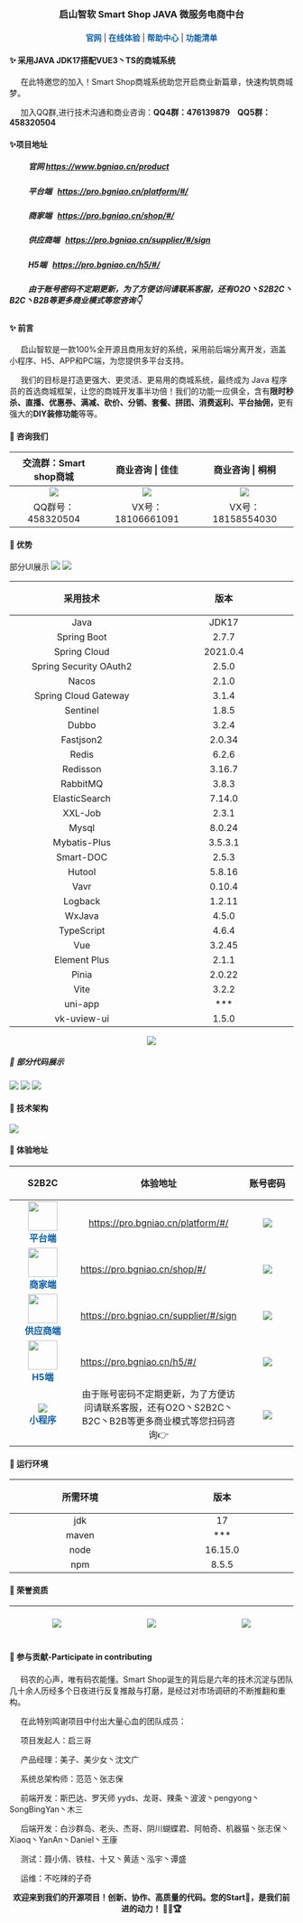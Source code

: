  <h4></h4>
<h3 align="center">
启山智软 Smart Shop JAVA 微服务电商中台
</h3>
    <h4></h4>
    <div style="text-align: center; margin-top: 20px" align="center">
        <a href="https://www.bgniao.cn/" style="color: #095eab; text-decoration: none; font-weight: 600"><b>官网</b></a> |
        <a href="https://pro.bgniao.cn/platform/#/" style="color: #095eab; text-decoration: none; font-weight: 600"><b>在线体验</b></a> |
        <a
            href="https://meizi2022.yuque.com/pm14ry/ooc7p0"
            style="color: #095eab; text-decoration: none; font-weight: 600"
            ><b>帮助中心</b></a>
        | <a href="https://meizi2022.yuque.com/pm14ry/fbw2ss/etn86rql8912pdpb#67RQ" style="color: #095eab; text-decoration: none; font-weight: 600"><b>功能清单</b></a>
   
</div>


<h4>✨ 采用JAVA JDK17搭配VUE3丶TS的商城系统</h4>
<p>&nbsp;&nbsp;&nbsp;&nbsp;&nbsp;在此特邀您的加入！Smart Shop商城系统助您开启商业新篇章，快速构筑商城梦。</p>
<p>
&nbsp;&nbsp;&nbsp;&nbsp;&nbsp;加入QQ群,进行技术沟通和商业咨询：<b>QQ4群：476139879&nbsp;&nbsp;&nbsp;&nbsp;QQ5群：458320504</b>
</p>
<h4>✨项目地址</h4>
<h5>&nbsp;&nbsp;&nbsp;&nbsp;&nbsp;&nbsp;&nbsp;&nbsp;&nbsp;&nbsp;官网
<a  href="https://www.bgniao.cn/product?key=188">https://www.bgniao.cn/product</a>
</h5>
<h5>&nbsp;&nbsp;&nbsp;&nbsp;&nbsp;&nbsp;&nbsp;&nbsp;&nbsp;&nbsp;平台端&nbsp;&nbsp;
<a  href="https://pro.bgniao.cn/platform/#/">https://pro.bgniao.cn/platform/#/</a>
</h5>
<h5>&nbsp;&nbsp;&nbsp;&nbsp;&nbsp;&nbsp;&nbsp;&nbsp;&nbsp;&nbsp;商家端&nbsp;&nbsp;
<a  href="https://pro.bgniao.cn/shop/#/">https://pro.bgniao.cn/shop/#/</a>
</h5>
<h5>&nbsp;&nbsp;&nbsp;&nbsp;&nbsp;&nbsp;&nbsp;&nbsp;&nbsp;&nbsp;供应商端&nbsp;&nbsp;
<a  href="https://pro.bgniao.cn/supplier/#/sign">https://pro.bgniao.cn/supplier/#/sign</a>
</h5>
</h5>
<h5>&nbsp;&nbsp;&nbsp;&nbsp;&nbsp;&nbsp;&nbsp;&nbsp;&nbsp;&nbsp;H5端&nbsp;&nbsp;
<a  href="https://pro.bgniao.cn/h5/#/">https://pro.bgniao.cn/h5/#/</a>
</h5>
<h5>&nbsp;&nbsp;&nbsp;&nbsp;&nbsp;&nbsp;&nbsp;&nbsp;&nbsp;&nbsp;由于账号密码不定期更新，为了方便访问请联系客服，还有O2O丶S2B2C丶B2C丶B2B等更多商业模式等您咨询👇
</h5>

<h4>✨ 前言</h4>
<p>
&nbsp;&nbsp;&nbsp;&nbsp;&nbsp;启山智软是一款100%全开源且商用友好的系统，采用前后端分离开发，涵盖小程序、H5、APP和PC端，为您提供多平台支持。 
</p>
 <p>
            &nbsp;&nbsp;&nbsp;&nbsp;&nbsp;我们的目标是打造更强大、更灵活、更易用的商城系统，最终成为 Java
            程序员的首选商城框架，让您的商城开发事半功倍！我们的功能一应俱全，含有<b>限时秒杀、直播、优惠券、满减、砍价、分销、套餐、拼团、消费返利、平台抽佣，</b>更有强大的<b>DIY装修功能</b>等等。
        </p>
       
<h4>🚀 咨询我们</h4>
<table width="100%" border="0" cellspacing="0" cellpadding="0" align="center">
  <thead>
    <tr>
      <th  width="300px" align="center" height="60">交流群：Smart shop商城</th>
      <th  width="300px" align="center" height="60">商业咨询 | 佳佳</th>
   <th  width="300px" align="center" height="60">商业咨询 | 桐桐</th>
    </tr>
  </thead>
  <tbody>
    <tr>
      <td align="center">
      <img  src="https://gitee.com/qisange/basemall/raw/master/%E5%BE%AE%E4%BF%A1%E5%9B%BE%E7%89%87_20230722153945.jpg">
      </td>
           <td align="center">
      <img  src="https://medusa-small-file-1253272780.cos.ap-shanghai.myqcloud.com/gruul/20230814/b12384cc85134991906f1404e2eaa8b6.png">
      </td>
   <td align="center">
      <img  src="https://gitee.com/qisange/basemall/raw/master/111.jpg">
      </td>
    </tr>
    <tr>
      <td align="center">QQ群号：458320504</td>
      <td align="center">VX号：18106661091</td>
      <td align="center">VX号：18158554030</td>
    </tr>
   
  </tbody>
</table>
<h4>🚀 优势</h4>
部分UI展示
      <img  src="https://medusa-small-file-1253272780.cos.ap-shanghai.myqcloud.com/gruul/20230906/e189a7747c1b42379d4c898b1375a70e.png">
      <img  src="https://medusa-small-file-1253272780.cos.ap-shanghai.myqcloud.com/gruul/20230906/f767a9e7b0cb461cba0708e17507bae9.png">

<table width="100%" border="0" cellspacing="0" cellpadding="0" align="center">
  <thead>
    <tr>
      <th  width="300px" align="center" height="60">采用技术</th>
      <th width="300px" align="center" height="60">版本</th>
    </tr>
  </thead>
  <tbody>
    <tr>
      <td align="center">Java</td>
      <td align="center">JDK17</td>
    </tr>
    <tr>
      <td align="center">Spring Boot</td>
      <td align="center">2.7.7</td>
    </tr>
    <tr>
      <td align="center">Spring Cloud</td>
      <td align="center">2021.0.4</td>
    </tr>
    <tr>
      <td align="center">Spring Security OAuth2</td>
      <td align="center">2.5.0</td>
    </tr>
    <tr>
      <td align="center">Nacos</td>
      <td align="center">2.1.0</td>
    </tr>
    <tr>
      <td align="center">Spring Cloud Gateway</td>
      <td align="center">3.1.4</td>
    </tr>
    <tr>
      <td align="center">Sentinel</td>
      <td align="center">1.8.5</td>
    </tr>
    <tr>
      <td align="center">Dubbo</td>
      <td align="center">3.2.4</td>
    </tr>
    <tr>
      <td align="center">Fastjson2</td>
      <td align="center">2.0.34</td>
    </tr>
    <tr>
      <td align="center">Redis</td>
      <td align="center">6.2.6</td>
    </tr>
    <tr>
      <td align="center">Redisson</td>
      <td align="center">3.16.7</td>
    </tr>
    <tr>
      <td align="center">RabbitMQ</td>
      <td align="center">3.8.3</td>
    </tr>
    <tr>
      <td align="center">ElasticSearch</td>
      <td align="center">7.14.0</td>
    </tr>
    <tr>
      <td align="center">XXL-Job</td>
      <td align="center">2.3.1</td>
    </tr>
    <tr>
      <td align="center">Mysql</td>
      <td align="center">8.0.24</td>
    </tr>
    <tr>
      <td align="center">Mybatis-Plus</td>
      <td align="center">3.5.3.1</td>
    </tr>
    <tr>
      <td align="center">Smart-DOC</td>
      <td align="center">2.5.3</td>
    </tr>
    <tr>
      <td align="center">Hutool</td>
      <td align="center">5.8.16</td>
    </tr>
    <tr>
      <td align="center">Vavr</td>
      <td align="center">0.10.4</td>
    </tr>
    <tr>
      <td align="center">Logback</td>
      <td align="center">1.2.11</td>
    </tr>
    <tr>
      <td align="center">WxJava</td>
      <td align="center">4.5.0</td>
    </tr>
    <tr>
      <td align="center">TypeScript</td>
      <td align="center">4.6.4</td>
    </tr>
    <tr>
      <td align="center">Vue</td>
      <td align="center">3.2.45</td>
    </tr>
    <tr>
      <td align="center">Element Plus</td>
      <td align="center">2.1.1</td>
    </tr>
    <tr>
      <td align="center">Pinia</td>
      <td align="center">2.0.22</td>
    </tr>
    <tr>
      <td align="center">Vite</td>
      <td align="center">3.2.2</td>
    </tr>
    <tr>
      <td align="center">uni-app</td>
      <td align="center">***</td>
    </tr>
    <tr>
      <td align="center">vk-uview-ui</td>
      <td align="center">1.5.0</td>
    </tr>

  </tbody>
</table>
<p align="center" >
    <img  src="https://medusa-small-file-1253272780.cos.ap-shanghai.myqcloud.com/gruul/20230816/c05ce567d8a047f5bca812ad8f89a217.jpeg">
</p>

<h5>🚀 部分代码展示</h4>
<p>
    <img  src="https://medusa-small-file-1253272780.cos.ap-shanghai.myqcloud.com/gruul/20230802/efbd21f30f3844c38fa65b166b525c2e.png">
    <img  src="https://medusa-small-file-1253272780.cos.ap-shanghai.myqcloud.com/gruul/20230802/af2882bb2bc048c39110e08f9009a920.png">
    <img  src="https://medusa-small-file-1253272780.cos.ap-shanghai.myqcloud.com/gruul/20230802/4f4cab81da61424fb516563f1a65ed83.png">

</p>

<h4>🚀 技术架构</h4>
   <img    src="https://medusa-small-file-1253272780.cos.ap-shanghai.myqcloud.com/gruul/20230812/dd22f7150ad74ad499cd4d6ef130b46e.png"><br>

<h4>🚀 体验地址</h4>
    <table width="100%" border="0" cellspacing="0" cellpadding="0" align="center">
        <thead>
            <tr>
                <th width="200px" align="center" height="60">S2B2C</th>
                <th width="200px" align="center" height="60">体验地址</th>
                <th width="200px" align="center" height="60">账号密码</th>
            </tr>
        </thead>
        <tbody>
            <tr>
                <td align="center">
                    <a href="https://pro.bgniao.cn/platform/#/" style="color: #095eab; text-decoration: none">
                        <img height="52" src="https://wimg.588ku.com/gif620/21/07/27/adc00ce503dec3414b10c74f24c39232.gif" /><br />
                        <b>平台端</b>
                    </a>
                </td>
                <td align="center"><a href="https://pro.bgniao.cn/platform/#/">https://pro.bgniao.cn/platform/#/</a></td>
                <td align="center"><img src="https://gitee.com/qisange/basemall/raw/master/111.jpg" /></td>
            </tr>
            <tr style="background-color: initial；bac">
                <td align="center">
                    <a href="https://pro.bgniao.cn/shop/#/" style="color: #095eab; text-decoration: none">
                        <img height="52" src="https://wimg.588ku.com/gif620/21/07/27/adc00ce503dec3414b10c74f24c39232.gif" /><br />
                        <b>商家端</b>
                    </a>
                </td>
                <td><a href="https://pro.bgniao.cn/shop/#/">https://pro.bgniao.cn/shop/#/</a></td>
                <td align="center"><img src="https://gitee.com/qisange/basemall/raw/master/111.jpg" /></td>
            </tr>
            <tr style="background-color: initial">
                <td align="center">
                    <a href="https://pro.bgniao.cn/supplier/#/sign" style="color: #095eab; text-decoration: none">
                        <img height="52" src="https://wimg.588ku.com/gif620/21/07/27/adc00ce503dec3414b10c74f24c39232.gif" /><br />
                        <b>供应商端</b>
                    </a>
                </td>
                <td><a href="https://pro.bgniao.cn/supplier/#/sign">https://pro.bgniao.cn/supplier/#/sign</a></td>
                <td align="center"><img src="https://gitee.com/qisange/basemall/raw/master/111.jpg" /></td>
            </tr>
            <tr style="background-color: initial；bac">
                <td align="center">
                    <a href="https://pro.bgniao.cn/h5/#/" style="color: #095eab; text-decoration: none">
                        <img height="52" src="https://wimg.588ku.com/gif620/21/07/27/adc00ce503dec3414b10c74f24c39232.gif" /><br />
                        <b>H5端</b>
                    </a>
                </td>
                <td><a href="https://pro.bgniao.cn/h5/#/">https://pro.bgniao.cn/h5/#/</a></td>
                <td align="center"><img src="https://gitee.com/qisange/basemall/raw/master/111.jpg" /></td>
            </tr>
            <tr>
                <td align="center">
                    <div style="color: #095eab; text-decoration: none">
                        <img src="https://gitee.com/qisange/basemall/raw/master/1.jpg" /><br />
                        <b>小程序</b>
                    </div>
                </td>
                <td align="center">由于账号密码不定期更新，为了方便访问请联系客服，还有O2O丶S2B2C丶B2C丶B2B等更多商业模式等您扫码咨询👉</td>
                <td align="center"><img src="https://gitee.com/qisange/basemall/raw/master/111.jpg" /></td>
            </tr>
        </tbody>
    </table>
<h4>🚀 运行环境</h4>
<table width="100%" border="0" cellspacing="0" cellpadding="0" align="center">
  <thead>
    <tr>
      <th  width="300px" align="center" height="60">所需环境</th>
      <th  width="300px" align="center" height="60">版本</th>
    </tr>
  </thead>
  <tbody>
    <tr>
      <td align="center">jdk</td>
      <td align="center">17</td>
    </tr>
    <tr>
      <td align="center">maven</td>
      <td align="center">***</td>
    </tr>
    <tr>
      <td align="center">node</td>
      <td align="center">16.15.0</td>
    </tr>
    <tr>
      <td align="center">npm</td>
      <td align="center">8.5.5</td>
    </tr>
  </tbody>
</table>
<h4>🚀 荣誉资质</h4>
<table width="100%" border="0" cellspacing="0" cellpadding="0" align="center">
  <thead>
    <tr>
      <th  width="300px" align="center" height="60"><img  src="https://images.gitee.com/uploads/images/2021/0907/162352_817a9646_8533008.png"></th>
      <th  width="300px" align="center" height="60"><img  src="https://images.gitee.com/uploads/images/2021/0814/104042_f5d3ec3b_8533008.png"></th>
  <th  width="300px" align="center" height="60">
 <img  src="https://images.gitee.com/uploads/images/2021/0814/104233_f71a9b70_8533008.png">
  </th>
    </tr>
  </thead>
  </table>
<h4>🚀 参与贡献-Participate in contributing</h4>
<h4></h4>
<p>&nbsp;&nbsp;&nbsp;&nbsp;&nbsp;码农的心声，唯有码农能懂。Smart Shop诞生的背后是六年的技术沉淀与团队几十余人历经多个日夜进行反复推敲与打磨，是经过对市场调研的不断推翻和重构。</p>
<p>&nbsp;&nbsp;&nbsp;&nbsp;&nbsp;在此特别鸣谢项目中付出大量心血的团队成员：</p>
<p>&nbsp;&nbsp;&nbsp;&nbsp;&nbsp;项目发起人：启三哥</p>
<p>&nbsp;&nbsp;&nbsp;&nbsp;&nbsp;产品经理：美子、美少女丶沈文广</p>
<p>&nbsp;&nbsp;&nbsp;&nbsp;&nbsp;系统总架构师：范范丶张志保</p>
<p>&nbsp;&nbsp;&nbsp;&nbsp;&nbsp;前端开发：斯巴达、罗天师 yyds、龙哥、辣条丶波波丶pengyong丶SongBingYan丶木三</p>
<p>&nbsp;&nbsp;&nbsp;&nbsp;&nbsp;后端开发：白沙群岛、老头、杰哥、阴川蝴蝶君、阿帕奇、机器猫丶张志保丶Xiaoq丶YanAn丶Daniel丶王康</p>
<p>&nbsp;&nbsp;&nbsp;&nbsp;&nbsp;测试：聂小倩、铁柱、十又丶黄适丶泓宇丶谭盛</p>
<p>&nbsp;&nbsp;&nbsp;&nbsp;&nbsp;运维：不吃辣的子奇</p>


<p align="center"><b>欢迎来到我们的开源项目！创新、协作、高质量的代码。您的Start🌟，是我们前进的动力！ 💪✨🏆</b></p>
